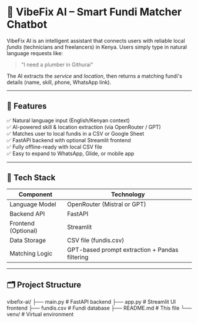 # 🔧 VibeFix AI – Smart Fundi Matcher Chatbot

VibeFix AI is an intelligent assistant that connects users with reliable local *fundis* (technicians and freelancers) in Kenya. Users simply type in natural language requests like:

> "I need a plumber in Githurai"

The AI extracts the *service* and *location*, then returns a matching fundi's details (name, skill, phone, WhatsApp link).

---

## 🚀 Features

✅ Natural language input (English/Kenyan context)  
✅ AI-powered skill & location extraction (via OpenRouter / GPT)  
✅ Matches user to local fundis in a CSV or Google Sheet  
✅ FastAPI backend with optional Streamlit frontend  
✅ Fully offline-ready with local CSV file  
✅ Easy to expand to WhatsApp, Glide, or mobile app

---

## 🧠 Tech Stack

| Component       | Technology           |
|----------------|----------------------|
| Language Model  | OpenRouter (Mistral or GPT)  
| Backend API     | FastAPI  
| Frontend (Optional) | Streamlit  
| Data Storage    | CSV file (fundis.csv)  
| Matching Logic  | GPT-based prompt extraction + Pandas filtering

---

## 🗂 Project Structure
vibefix-ai/
├── main.py # FastAPI backend
├── app.py # Streamlit UI frontend
├── fundis.csv # Fundi database
├── README.md # This file
└── venv/ # Virtual environment 
